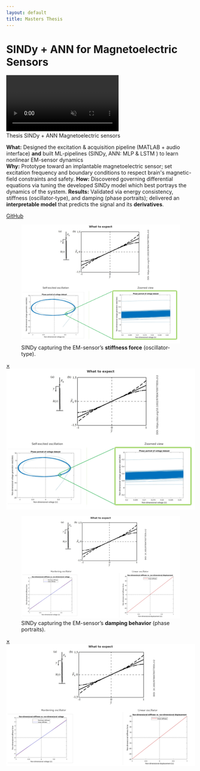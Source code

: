 ```yaml
---
layout: default
title: Masters Thesis
---
```

# SINDy + ANN for Magnetoelectric Sensors

<div class="media">
  <video src="/assets/video/masters/hero.mp4" autoplay muted loop playsinline></video>
</div>

<div class="metrics">
  <span class="metric">Thesis</span>
  <span class="metric alt">SINDy + ANN</span>
  <span class="metric good">Magnetoelectric sensors</span>
</div>

**What:** Designed the excitation & acquisition pipeline (MATLAB + audio interface) **and** built ML-pipelines (SINDy,  ANN: MLP & LSTM ) to learn nonlinear EM-sensor dynamics  
**Why:** Prototype toward an implantable magnetoelectric sensor; set excitation frequency and boundary conditions to respect brain's magnetic-field constraints and safety. 
**How:** Discovered governing differential equations via tuning the developed SINDy model which best portrays the dynamics of the system.
**Results:** Validated via energy consistency, stiffness (oscillator-type), and damping (phase portraits); delivered an **interpretable model** that predicts the signal and its **derivatives**.

<p>
  <!-- Add your repo when ready -->
  <a class="btn" href="https://github.com/submerged-in-matrix/Masterarbeit" target="_blank" rel="noopener">GitHub</a> 
  
</p>

<div class="gallery">
  <figure class="figure">
    <a href="#mfig1"><img src="/assets/img/masters/fig1.png" alt="Stiffness force"></a>
    <figcaption>SINDy capturing the EM-sensor’s <strong>stiffness force</strong> (oscillator-type).</figcaption>
  </figure>
  <div id="mfig1" class="lb"><a class="x" href="#">×</a><img src="/assets/img/masters/fig1.png" alt=""></div>

  <figure class="figure">
    <a href="#mfig2"><img src="/assets/img/masters/fig2.png" alt="Damping force"></a>
    <figcaption>SINDy capturing the EM-sensor’s <strong>damping behavior</strong> (phase portraits).</figcaption>
  </figure>
  <div id="mfig2" class="lb"><a class="x" href="#">×</a><img src="/assets/img/masters/fig2.png" alt=""></div>
</div>

